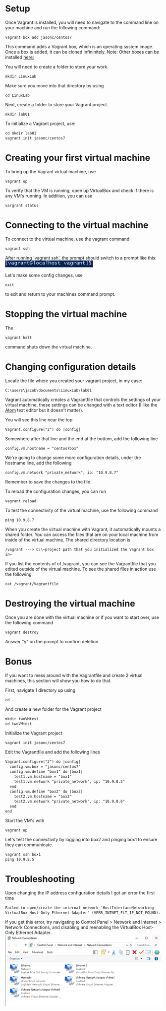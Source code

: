 # Setup
Once Vagrant is installed, you will need to navigate to the command line on your machine and run the following command:

```
vagrant box add jasonc/centos7
```

This command adds a Vagrant box, which is an operating system image. Once a box is added, it can be cloned infininitely.
Note: Other boxes can be installed [here:](https://app.vagrantup.com/boxes/search)

You will need to create a folder to store your work.
```
mkdir LinuxLab
```

Make sure you move into that directory by using
```
cd LinuxLab
```

Next, create a folder to store your Vagrant project.
```
mkdir lab01
```

To initialize a Vagrant project, use:
```
cd mkdir lab01
vagrant init jasonc/centos7
```

# Creating your first virtual machine

To bring up the Vagrant virtual machine, use
```
vagrant up
```

To verify that the VM is running, open up VirtualBox and check if there is any VM's running.
In addition, you can use
```
vargrant status
```

# Connecting to the virtual machine

To connect to the virtual machine, use the vagrant command
```
vagrant ssh
```
After running 'vagrant ssh', the prompt should switch to a prompt like this: ![](../images/vagrantcmdLine.png)

Let's make some config changes, use
```
exit
```
to exit and return to your machines command prompt.

# Stopping the virtual machine

The
```
vagrant halt
```
command shuts down the virtual machine.

# Changing configuration details

Locate the file where you created your vagrant project, in my case:
```
C:\users\jacob\documents\LinuxLab\lab01
```
Vagrant automatically creates a Vagrantfile that controls the settings of your virtual machine, these
settings can be changed with a text editor (I like the [Atom](https://atom.io/) text editor but it doesn't matter).

You will see this line near the top
```
Vagrant.configure("2") do |config|
```
Somewhere after that line and the end at the bottom, add the following line
```
config.vm.hostname = "centos7box"
```
We're going to change some more configuration details, under the hostname line, add the following
```
config.vm.network "private_network", ip: "10.9.8.7"
```
Remember to save the changes to the file.

To reload the configuration changes, you can run
```
vagrant reload
```
To test the connectivity of the virtual machine, use the following command
```
ping 10.9.8.7
```
When you create the virtual machine with Vagrant, it automatically mounts a shared folder.
You can access the files that are on your local machine from inside of the virtual machine. The shared directory location is
```
/vagrant ---> C:\~project path that you initialized the Vagrant box in~
```
If you list the contents of of /vagrant, you can see the Vagrantfile that you edited outside of the virtual machine. To see the shared files in action use the following
```
cat /vagrant/Vagrantfile
```

# Destroying the virtual machine

Once you are done with the virtual machine or if you want to start over, use the following command
```
vagrant destroy
```
Answer "y" on the prompt to confirm deletion.

# Bonus

If you want to mess around with the Vagrantfile and create 2 virtual machines, this section will show you how to do that.

First, navigate 1 directory up using
```
cd ..
```
And create a new folder for the Vagrant project
```
mkdir twoVMtest
cd twoVMtest
```
Initialize the Vagrant project
```
vagrant init jasonc/centos7
```
Edit the Vagrantfile and add the following lines
```
Vagrant.configure("2") do |config|
  config.vm.box = "jasonc/centos7"
  config.vm.define "box1" do |box1|
    test1.vm.hostname = "box1"
    test1.vm.network "private_network", ip: "10.9.8.5"
  end
  config.vm.define "box2" do |box2|
    test2.vm.hostname = "box2"
    test2.vm.network "private_network", ip: "10.9.8.6"
  end
end
```
Start the VM's with
```
vagrant up
```
Let's test the connectivity by logging into box2 and pinging box1 to ensure they can communicate.
```
vagrant ssh box1
ping 10.9.8.5
```


# Troubleshooting

Upon changing the IP address configuration details I got an error the first time
```
Failed to open/create the internal network 'HostInterfaceNetworking-VirtualBox Host-Only Ethernet Adapter' (VERR_INTNET_FLT_IF_NOT_FOUND).
```
If you get this error, try navigating to Control Panel > Network and Internet > Network Connections,
and disabling and reenabling the VirtualBox Host-Only Ethernet Adapter. ![](../images/networkTroubleshooting.png)
